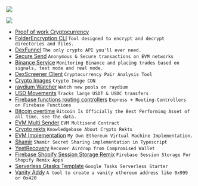 <img src="https://github-profile-trophy.vercel.app/?username=liqtags&theme=onedark"/>

![](https://komarev.com/ghpvc/?username=liqtags&color=blue&style=flat)

- [Proof of work Cryptocurrency](https://github.com/liqtags/blockchain)
- [FolderEncryption CLI](https://github.com/liqtags/FolderEncryption) `Tool designed to encrypt and decrypt directories and files.`
- [DexFunnel](https://github.com/liqtags/DexFunnel) `The only crypto API you'll ever need.`
- [Secure Send](https://github.com/liqtags/SecureSend) `Anonymous & Secure transactions on EVM networks`                    
- [Binance Service](https://github.com/liqtags/BinanceService) `Monitoring Binance and placing trades based on signals, test mode and real mode.`
- [DexScreener Client](https://github.com/liqtags/DexScreenerClient) `Cryptocurrency Pair Analysis Tool`
- [Crypto Images](https://github.com/liqtags/crypto-images) `Crypto Image CDN`
- [raydium Watcher](https://github.com/liqtags/raydiumWatcher) `Watch new pools on raydium`
- [USD Movements](https://github.com/liqtags/USD-Movements) `Tracks large USDT & USDC transfers`
- [Firebase functions routing controllers](https://github.com/liqtags/firebase-functions-routing-controllers) `Express + Routing-Controllers on Firebase Functions`
- [Bitcoin overtime](https://github.com/liqtags/bitcoinovertime) `Bitcoin Is Officially the Best Performing Asset of all time, see the data.`
- [EVM Multi Sender](https://github.com/liqtags/MultiSender) `EVM Multisend Contract`
- [Crypto rekts](https://github.com/liqtags/crypto-rekts) `Knowledgebase About Crypto Rekts`
- [EVM Implementation](https://github.com/liqtags/EVM) `My Own Ethereum Virtual Machine Implementation.`
- [Shamir](https://github.com/liqtags/shamir) `Shamir Secret Sharing implementation in Typescript`
- [YeetRecovery](https://github.com/liqtags/YeetRecovery) `Recover Airdrop from Compromised Wallet`
- [Firebase Shopify Session Storage Remix](https://github.com/liqtags/firebase-session-storage-shopify-remix) `Firebase Session Storage For Shopify Remix Apps`
- [Serverless Gtasks Template](https://github.com/liqtags/serverless-gtasks-template) `Google Tasks Serverless Starter`
- [Vanity Addy](https://github.com/liqtags/vanity-addy) `A tool to create a vanity ethereum address like 0x999 or 0x420`



